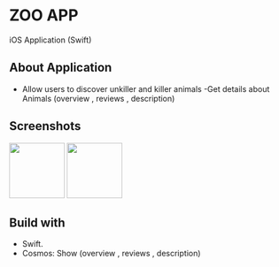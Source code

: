 # ZOO APP
iOS Application (Swift)

## About Application
- Allow users to discover unkiller and killer animals
-Get details about Animals (overview , reviews , description)

## Screenshots
<div>
<img src="https://user-images.githubusercontent.com/40665527/87212065-f7ac8280-c31c-11ea-9b5b-431f913c0408.png" width= "100">
<img src="https://user-images.githubusercontent.com/40665527/87212067-f9764600-c31c-11ea-92fc-cdaadf8ab0af.png" width= "100">
</div>

## Build with
- Swift.
- Cosmos: Show (overview , reviews , description)

